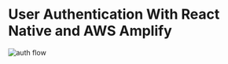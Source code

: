 # User Authentication With React Native and AWS Amplify

![auth flow](https://user-images.githubusercontent.com/26605247/71269676-cef47980-2347-11ea-93c8-0837d63c5389.png)
